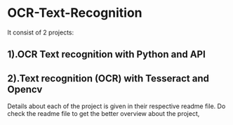 # OCR-Text-Recognition

It consist of 2 projects:

## 1).OCR Text recognition with Python and API
## 2).Text recognition (OCR) with Tesseract and Opencv

Details about each of the project is given in their respective readme file. Do check the readme file to get the better overview about the project,
